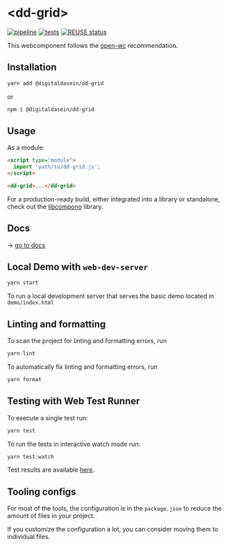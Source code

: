 <!--
SPDX-FileCopyrightText: 2022 Digital Dasein <https://digitaldasein.org/>
SPDX-FileCopyrightText: 2022 Gerben Peeters <gerben@digitaldasein.org>
SPDX-FileCopyrightText: 2022 Senne Van Baelen <senne@digitaldasein.org>

SPDX-License-Identifier: MIT
-->

# \<dd-grid>

[![pipeline](https://github.com/digitaldasein/dd-grid/actions/workflows/build.yml/badge.svg)](https://github.com/digitaldasein/dd-grid/actions/workflows/build.yml)
[![tests](https://github.com/digitaldasein/dd-grid/actions/workflows/test.yml/badge.svg)](https://digitaldasein.github.io/dd-grid/coverage/lcov-report)
[![REUSE 
status](https://api.reuse.software/badge/github.com/digitaldasein/dd-grid)](https://api.reuse.software/info/github.com/digitaldasein/dd-grid)

This webcomponent follows the [open-wc](https://github.com/open-wc/open-wc) 
recommendation.

## Installation

```bash
yarn add @digitaldasein/dd-grid
```
or

```bash
npm i @digitaldasein/dd-grid
```

## Usage

As a module:

```html
<script type="module">
  import 'path/to/dd-grid.js';
</script>

<dd-grid>...</dd-grid>
```

For a production-ready build, either integrated into a library or standalone, 
check out the
[libcompono](https://github.com/digitaldasein/libcompono) library.

## Docs

&rarr; [go to 
docs](https://digitaldasein.github.io/dd-grid/docs/classes/DdGrid.html)

## Local Demo with `web-dev-server`

```bash
yarn start
```

To run a local development server that serves the basic demo located in 
`demo/index.html`

## Linting and formatting

To scan the project for linting and formatting errors, run

```bash
yarn lint
```

To automatically fix linting and formatting errors, run

```bash
yarn format
```

## Testing with Web Test Runner

To execute a single test run:

```bash
yarn test
```

To run the tests in interactive watch mode run:

```bash
yarn test:watch
```
Test results are available 
[here](https://digitaldasein.github.io/dd-grid/coverage/lcov-report).


## Tooling configs

For most of the tools, the configuration is in the `package.json` to reduce the amount of files in your project.

If you customize the configuration a lot, you can consider moving them to 
individual files.
